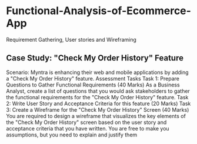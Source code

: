 # Functional-Analysis-of-Ecommerce-App
Requirement Gathering, User stories and Wireframing

## Case Study: "Check My Order History" Feature
Scenario: Myntra is enhancing their web and mobile applications by adding a "Check My Order History" feature.
Assessment Tasks
Task 1: Prepare Questions to Gather Functional Requirements (40 Marks)
As a Business Analyst, create a list of questions that you would ask stakeholders to gather the functional requirements for the "Check My Order History" feature.
Task 2: Write User Story and Acceptance Criteria for this feature (20 Marks)
Task 3: Create a Wireframe for the "Check My Order History" Screen (40 Marks)
You are required to design a wireframe that visualizes the key elements of the "Check My Order History" screen based on the user story and acceptance criteria that you have written.
You are free to make you assumptions, but you need to explain and justify them
